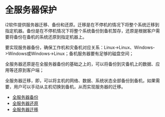 # 全服务器保护

i2软件提供服务器迁移、备份和还原。迁移是在不停机的情况下将整个系统迁移到指定机器。备份是在不停机情况下将整个系统备份到备机暂存，还原是根据客户需要将备份在备机的系统还原到指定机器上。

要实现服务器备份，确保工作机和灾备机对应关系：Linux-&gt;Linux、Windows-&gt;Windows或Windows-&gt;Linux；备机服务器要有足够的磁盘空间；

全服务器还原是在全服务器备份的基础之上的，可以将备份到灾备机上的数据、应用等还原到客户端；

全服务器迁移，即，可以将主机的网络、数据、系统状态全部备份到备机，如果需要，用户可以手动从主机切换到备机，从而实现服务器的迁移。

* [全服务器备份](backup.md)
* [全服务器还原](restore.md)
* [全服务器迁移](move.md)



